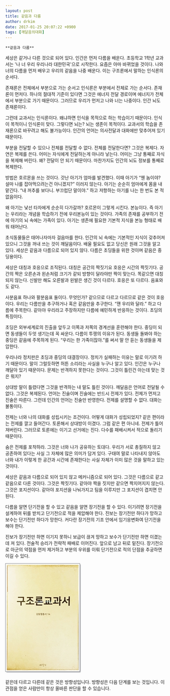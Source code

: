 ```yaml
---
layout: post
title: 같음과 다름
author: drkim
date: 2017-01-25 20:07:22 +0900
tags: [깨달음의대화]
---
```

 


    **같음과 다름**

  


세상은 같거나 다른 것으로 되어 있다. 인간은 먼저 다름을 배운다. 초등학교 1학년 교과서는 '나 너 우리 우리나라 대한민국'으로 시작한다. 요즘은 아마 바뀌었을 것이다. 나와 너의 다름을 먼저 배우고 우리의 같음을 나중 배운다. 이는 구조론에서 말하는 인식론의 순서다. 

  


존재론은 전체에서 부분으로 가는 순서고 인식론은 부분에서 전체로 가는 순서다. 존재론이 먼저다. 하나의 절대적 기준이 있다면 그것은 에너지 전달 경로이며 에너지가 전체에서 부분으로 가기 때문이다. 그러므로 우리가 먼저고 나와 너는 나중이다. 인간 뇌도 존재론이다. 

  


그런데 교과서는 인식론이다. 왜냐하면 인식을 목적으로 하는 학습이기 때문이다. 인식이 목적이니 인식론이 맞다. 그렇다면 뇌는? 뇌는 생존이 목적이다. 교과서의 학습을 존재론으로 바꾸려고 해도 불가능이다. 인간의 언어는 의사전달과 대화에만 맞추어져 있기 때문이다. 

  


부분을 전달할 수 있으나 전체를 전달할 수 없다. 전체를 전달한다면? 그것은 복제다. 자연은 복제를 쓴다. 어미는 자식에게 전달하는게 아니라 낳는다. 어미는 그냥 통째로 자식을 복제해 버린다. 왜? 전달이 안 되기 때문이다. 마찬가지도 인간의 뇌도 정보를 통째로 복제한다. 

  


방법은 호르몬을 쓰는 것이다. 갓난 아기가 엄마를 발견했다. 이때 아기가 “웬 놈이야? 설마 나를 잡아먹으려는건 아니겠지?” 이러지 않는다. 아기는 순순히 엄마에게 몸을 내 맡긴다. “내 꺼추를 보다니. 부끄럽단 말이야.” 하고 저항하는 아기를 나는 한 번도 본 적 없음이다. 

  


왜 아기는 낯선 타자에게 순순히 다가갈까? 호르몬이 그렇게 시킨다. 본능이다. 즉 아기는 우리라는 개념을 학습하기 전에 우리본능이 있는 것이다. 가족의 존재를 공부하기 전에 아기의 뇌 속에는 가족이 있다. 아기는 생존에 필요한 기본적 지식을 본능 형태로 배워 태어난다. 

  


초식동물들은 태어나자마자 걸음마를 한다. 인간의 뇌 속에는 기본적인 지식이 갖추어져 있으니 그것을 꺼내 쓰는 것이 깨달음이다. 배울 필요도 없고 당신은 원래 그것을 알고 있다. 세상은 같음과 다름으로 되어 있지 않다. 다름은 초딩들을 위한 것이며 같음은 중딩용이다. 

  


세상은 대칭과 호응으로 조직된다. 대칭은 공간의 짝짓기요 호응은 시간의 짝짓기다. 공간의 짝은 오른손과 왼손처럼 크기가 같되 방향이 달라야만 짝이 맞는다. 똑같으면 대칭되지 않는다. 신발만 해도 오른발과 왼발은 생긴 것이 다르다. 호응은 또 다르다. 음표와도 같다. 

  


사분음표 하나와 팔분음표 둘이다. 무엇인가? 같으므로 다르고 다르므로 같은 것이 호응이다. 우리는 다름만을 추구하거나 혹은 같음만을 추구한다. “쟨 우리와 달라.” 하고 다름에 주목한다. 같아야 우리라고 주장하지만 다름에 예민하게 반응하는 것이다. 초딩의 특징이다. 

  


초딩은 외부세계로의 진출을 앞두고 이쪽과 저쪽의 경계선을 훈련해야 한다. 중딩이 되면 동생들이 두엇 생기는데 꼭 싸운다. 다름이 투쟁의 이유가 된다. 동생들 돌봐야 하는 중딩은 같음에 주목하게 된다. “우리는 한 가족이잖아.”를 써서 말 안 듣는 동생들을 제압한다. 

  


우리나라 정치판은 초딩과 중딩의 대결장이다. 정치가 실패하는 이유는 말로 이기려 하기 때문이다. 말이 그럴듯하면 허튼 소리라는 사실을 누구나 알고 있다. 인간은 누구나 깨달아 있기 때문이다. 문제는 반격하지 못한다는 것이다. 그것이 틀린건 아는데 맞는 것은 뭐지? 

  


상대방 말이 틀렸다면 그것을 반격하는 내 말도 틀린 것이다. 깨달음은 언어로 전달될 수 없다. 그것은 복제된다. 언어는 진술이며 진술에는 반드시 전제가 있다. 전제가 먼저고 진술은 따른다. 그런데 인간의 언어는 진술만 반영한다. 전제를 설명할 수 없다. 대화는 불통이다. 

  


전제는 너와 나의 대화를 성립시키는 조건이다. 어떻게 대화가 성립되었지? 같은 편이라는 전제를 깔고 들어간다. 토론해서 상대방이 이겼다. 그럼 같은 편 아니네. 전제가 틀어져버린다. 그러므로 토론에는 이기고 선거에는 진다. 다수를 패배시켜서 적으로 돌리기 때문이다. 

  


숨은 전제를 포착하라. 그것은 너와 나가 공유하는 토대다. 우리가 서로 총질하지 않고 공존하여 있다는 사실 그 자체에 많은 의미가 담겨 있다. 구태여 말로 나타내지 않아도 너와 내가 이렇게 한 공간과 시간에 존재한다는 사실 자체가 이미 많은 것을 말하고 있는 것이다. 

  


세상은 같음과 다름으로 되어 있지 않고 메커니즘으로 되어 있다. 그것은 다름으로 같고 같음으로 다른 것이다. 그것은 짝짓기다. 같아야 짝을 짓지만 같으면 짝지어지지 않는다. 그것은 포지션이다. 같아야 포지션을 나눠가지고 팀을 이루지만 그 포지션이 겹치면 안 된다. 

  


다름을 알면 단기전을 할 수 있고 같음을 알면 장기전을 할 수 있다. 이기려면 장기전을 설계하여 뒤를 받치고 단기전으로 적을 제압해야 한다. 진보는 장기전만 하다가 망하고 보수는 단기전만 하다가 망한다. 커다란 장기전의 기조 안에서 임기응변화여 단기전을 해야 한다. 

  


진보가 장기전만 하면 이기지 못하니 보급이 끊겨 망하고 보수가 단기전만 하면 이겼는데 져 있다. 전술적 승리가 전략적 패배로 이어진다. 앞으로 남고 뒤로 밑진다. 장기전으로 아군의 약점을 먼저 제거하고 부분의 우위를 이뤄 단기전으로 적의 단점을 추궁하면 이길 수 있다. 

  



![](/files/attach/images/198/139/803/20170108_234810.jpg)   


  


같은데 다르고 다른데 같은 것은 방향성입니다. 방향성은 다음 단계를 보는 것입니다. 이 관점을 얻은 사람만이 항상 올바른 판단을 할 수 있습니다.